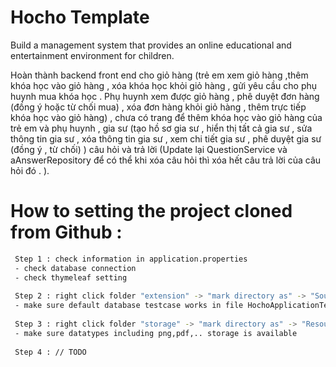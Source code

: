 # Hocho Template
Build a management system that provides an online educational and entertainment environment for children.

Hoàn thành backend front end cho giỏ hàng (trẻ em xem giỏ hàng ,thêm khóa học vào giỏ hàng , xóa khóa học khỏi giỏ hàng , gửi yêu cầu cho phụ huynh mua khóa học . Phụ huynh xem được giỏ hàng , phê duyệt đơn hàng (đồng ý hoặc từ chối mua) , xóa đơn hàng khỏi giỏ hàng , thêm trực tiếp khóa học vào giỏ hàng) , chưa có trang để thêm khóa học vào giỏ hàng của trẻ em và phụ huynh
, gia sư (tạo hồ sơ gia sư , hiển thị tất cả gia sư , sửa thông tin gia sư , xóa thông tin gia sư , xem chi tiết gia sư , phê duyệt gia sư (đồng ý , từ chối) ) 
câu hỏi và trả lời (Update lại  QuestionService và aAnswerRepository để có thể khi xóa câu hỏi thì xóa hết câu trả lời của câu hỏi đó . ).



# How to setting the project cloned from Github :

```bash
 Step 1 : check information in application.properties
 - check database connection
 - check thymeleaf setting
 
 Step 2 : right click folder "extension" -> "mark directory as" -> "Source root"
 - make sure default database testcase works in file HochoApplicationTests.java
 
 Step 3 : right click folder "storage" -> "mark directory as" -> "Resource root"
 - make sure datatypes including png,pdf,.. storage is available
 
 Step 4 : // TODO
```

